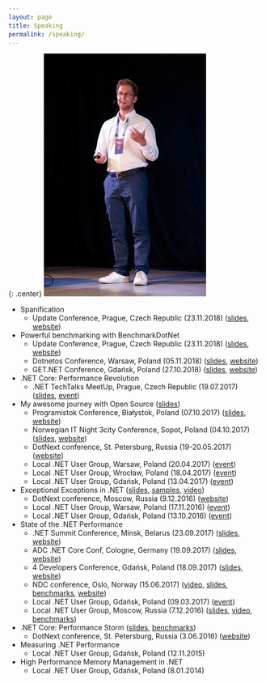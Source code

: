```yaml
---
layout: page
title: Speaking
permalink: /speaking/
---
```


{: .center}
![Me speaking](/images/mespeaking.jpg)

* Spanification
	- Update Conference, Prague, Czech Republic (23.11.2018) ([slides](https://adamsitnik.com/files/Spanification_Prague.pdf), [website](https://www.updateconference.net/en/session/spanification))
* Powerful benchmarking with BenchmarkDotNet
	- Update Conference, Prague, Czech Republic (23.11.2018) ([slides](https://adamsitnik.com/files/Powerful_Prague.pdf), [website](https://www.updateconference.net/en/session/powerful-benchmarking-in--net))
	- Dotnetos Conference, Warsaw, Poland (05.11.2018) ([slides](https://adamsitnik.com/files/PowerfullBenchmarking_Dotnetos.pdf), [website](https://dotnetos.org/))
	- GET.NET Conference, Gdańsk, Poland (27.10.2018) ([slides](https://adamsitnik.com/files/PowerfullBenchmarking_Gdansk.pdf), [website](https://konferencjaget.net/en/gdansk/schedule#230))
* .NET Core: Performance Revolution
	- .NET TechTalks MeetUp, Prague, Czech Republic (19.07.2017) ([slides](https://adamsitnik.com/files/Prague.pdf), [event](https://www.wug.cz/praha/akce/951--Net-TechTalks))
* My awesome journey with Open Source ([slides](https://adamsitnik.com/files/MyAwesomeJourneyWithOpenSource.pdf))
	- Programistok Conference, Białystok, Poland (07.10.2017) ([slides](https://adamsitnik.com/files/Programistok.pdf), [website](https://programistok.org/#agenda))
	- Norwegian IT Night 3city Conference, Sopot, Poland (04.10.2017) ([slides](https://adamsitnik.com/files/NorwegianITNight.pdf), [website](https://norwegian-it-night-tricity.confetti.events/))
	- DotNext conference, St. Petersburg, Russia (19-20.05.2017) ([website](https://dotnext-piter.ru/talks/my-awesome-journey-with-open-source/))
	- Local .NET User Group, Warsaw, Poland (20.04.2017) ([event](https://www.meetup.com/WG-NET/events/239152568))
	- Local .NET User Group, Wrocław, Poland (18.04.2017) ([event](https://www.meetup.com/wrocnet/events/239015139/))
	- Local .NET User Group, Gdańsk, Poland (13.04.2017) ([event](https://www.meetup.com/TG-NET/events/238983872/))
* Exceptional Exceptions in .NET ([slides](https://adamsitnik.com/files/ExceptionalExceptions.pdf), [samples](https://github.com/adamsitnik/ExceptionalExceptions), [video](https://www.youtube.com/watch?v=U92Ts53win4))
	- DotNext conference, Moscow, Russia (9.12.2016) ([website](https://2016.dotnext-moscow.ru/talks/exceptional-exceptions-in-net/))
	- Local .NET User Group, Warsaw, Poland (17.11.2016) ([event](https://www.meetup.com/WG-NET/events/235483282/))
	- Local .NET User Group, Gdańsk, Poland (13.10.2016) ([event](https://www.meetup.com/TG-NET/events/234690407/))
* State of the .NET Performance
	- .NET Summit Conference, Minsk, Belarus (23.09.2017) ([slides](https://adamsitnik.com/files/Minsk.pdf), [website](https://dotnetsummit.by/))
	- ADC .NET Core Conf, Cologne, Germany (19.09.2017) ([slides](https://adamsitnik.com/files/Cologne.pdf), [website](https://adc.ms/2017/sprecher))
	- 4 Developers Conference, Gdańsk, Poland (18.09.2017) ([slides](https://adamsitnik.com/files/Gdansk.pdf), [website](https://gdansk.4developers.org.pl/index.html))
	- NDC conference, Oslo, Norway (15.06.2017) ([video](https://youtu.be/CSPSvBeqJ9c), [slides](https://adamsitnik.com/files/NDC2017.pdf), [benchmarks](https://github.com/adamsitnik/StateOfTheDotNetPerformance), [website](https://ndcoslo.com/talk/state-of-the-net-performance/))
	- Local .NET User Group, Gdańsk, Poland (09.03.2017) ([event](https://www.meetup.com/TG-NET/events/238136930/))
	- Local .NET User Group, Moscow, Russia (7.12.2016) ([slides](https://www.slideshare.net/yuliafast/adam-sitnik-state-of-the-net-performance), [video](https://www.youtube.com/watch?v=PJbTXiun2qM), [benchmarks](https://github.com/adamsitnik/csharpsevenbenchmarks))
* .NET Core: Performance Storm ([slides](https://adamsitnik.com/files/DotNetCorePerformanceStorm.pdf), [benchmarks](https://github.com/adamsitnik/DotNetCorePerformance))
	- DotNext conference, St. Petersburg, Russia (3.06.2016) ([website](https://2016.dotnext-piter.ru/talks/sitnik/))
* Measuring .NET Performance
	- Local .NET User Group, Gdańsk, Poland (12.11.2015)
* High Performance Memory Management in .NET
	- Local .NET User Group, Gdańsk, Poland (8.01.2014) 



